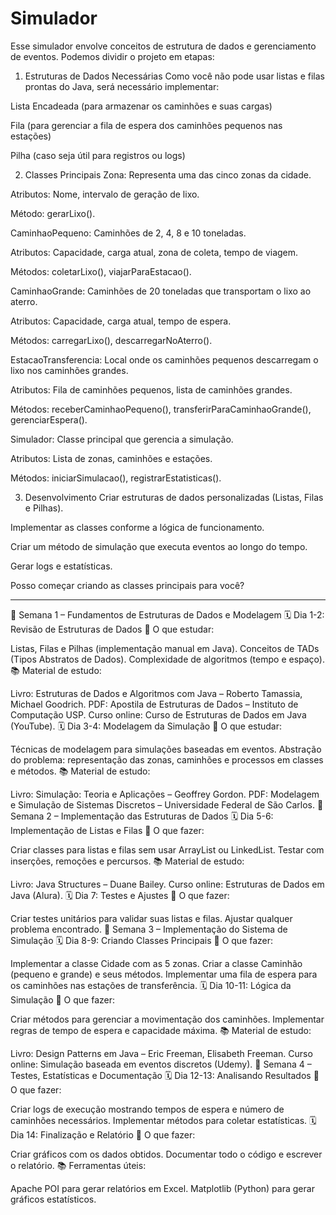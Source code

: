 # Simulador

Esse simulador envolve conceitos de estrutura de dados e gerenciamento de eventos. Podemos dividir o projeto em etapas:

1. Estruturas de Dados Necessárias
Como você não pode usar listas e filas prontas do Java, será necessário implementar:

Lista Encadeada (para armazenar os caminhões e suas cargas)

Fila (para gerenciar a fila de espera dos caminhões pequenos nas estações)

Pilha (caso seja útil para registros ou logs)

2. Classes Principais
Zona: Representa uma das cinco zonas da cidade.

Atributos: Nome, intervalo de geração de lixo.

Método: gerarLixo().

CaminhaoPequeno: Caminhões de 2, 4, 8 e 10 toneladas.

Atributos: Capacidade, carga atual, zona de coleta, tempo de viagem.

Métodos: coletarLixo(), viajarParaEstacao().

CaminhaoGrande: Caminhões de 20 toneladas que transportam o lixo ao aterro.

Atributos: Capacidade, carga atual, tempo de espera.

Métodos: carregarLixo(), descarregarNoAterro().

EstacaoTransferencia: Local onde os caminhões pequenos descarregam o lixo nos caminhões grandes.

Atributos: Fila de caminhões pequenos, lista de caminhões grandes.

Métodos: receberCaminhaoPequeno(), transferirParaCaminhaoGrande(), gerenciarEspera().

Simulador: Classe principal que gerencia a simulação.

Atributos: Lista de zonas, caminhões e estações.

Métodos: iniciarSimulacao(), registrarEstatisticas().

3. Desenvolvimento
Criar estruturas de dados personalizadas (Listas, Filas e Pilhas).

Implementar as classes conforme a lógica de funcionamento.

Criar um método de simulação que executa eventos ao longo do tempo.

Gerar logs e estatísticas.

Posso começar criando as classes principais para você?


---------------------------------------------


📌 Semana 1 – Fundamentos de Estruturas de Dados e Modelagem
🗓️ Dia 1-2: Revisão de Estruturas de Dados
🔹 O que estudar:

Listas, Filas e Pilhas (implementação manual em Java).
Conceitos de TADs (Tipos Abstratos de Dados).
Complexidade de algoritmos (tempo e espaço).
📚 Material de estudo:

Livro: Estruturas de Dados e Algoritmos com Java – Roberto Tamassia, Michael Goodrich.
PDF: Apostila de Estruturas de Dados – Instituto de Computação USP.
Curso online: Curso de Estruturas de Dados em Java (YouTube).
🗓️ Dia 3-4: Modelagem da Simulação
🔹 O que estudar:

Técnicas de modelagem para simulações baseadas em eventos.
Abstração do problema: representação das zonas, caminhões e processos em classes e métodos.
📚 Material de estudo:

Livro: Simulação: Teoria e Aplicações – Geoffrey Gordon.
PDF: Modelagem e Simulação de Sistemas Discretos – Universidade Federal de São Carlos.
📌 Semana 2 – Implementação das Estruturas de Dados
🗓️ Dia 5-6: Implementação de Listas e Filas
🔹 O que fazer:

Criar classes para listas e filas sem usar ArrayList ou LinkedList.
Testar com inserções, remoções e percursos.
📚 Material de estudo:

Livro: Java Structures – Duane Bailey.
Curso online: Estruturas de Dados em Java (Alura).
🗓️ Dia 7: Testes e Ajustes
🔹 O que fazer:

Criar testes unitários para validar suas listas e filas.
Ajustar qualquer problema encontrado.
📌 Semana 3 – Implementação do Sistema de Simulação
🗓️ Dia 8-9: Criando Classes Principais
🔹 O que fazer:

Implementar a classe Cidade com as 5 zonas.
Criar a classe Caminhão (pequeno e grande) e seus métodos.
Implementar uma fila de espera para os caminhões nas estações de transferência.
🗓️ Dia 10-11: Lógica da Simulação
🔹 O que fazer:

Criar métodos para gerenciar a movimentação dos caminhões.
Implementar regras de tempo de espera e capacidade máxima.
📚 Material de estudo:

Livro: Design Patterns em Java – Eric Freeman, Elisabeth Freeman.
Curso online: Simulação baseada em eventos discretos (Udemy).
📌 Semana 4 – Testes, Estatísticas e Documentação
🗓️ Dia 12-13: Analisando Resultados
🔹 O que fazer:

Criar logs de execução mostrando tempos de espera e número de caminhões necessários.
Implementar métodos para coletar estatísticas.
🗓️ Dia 14: Finalização e Relatório
🔹 O que fazer:

Criar gráficos com os dados obtidos.
Documentar todo o código e escrever o relatório.
📚 Ferramentas úteis:

Apache POI para gerar relatórios em Excel.
Matplotlib (Python) para gerar gráficos estatísticos.

